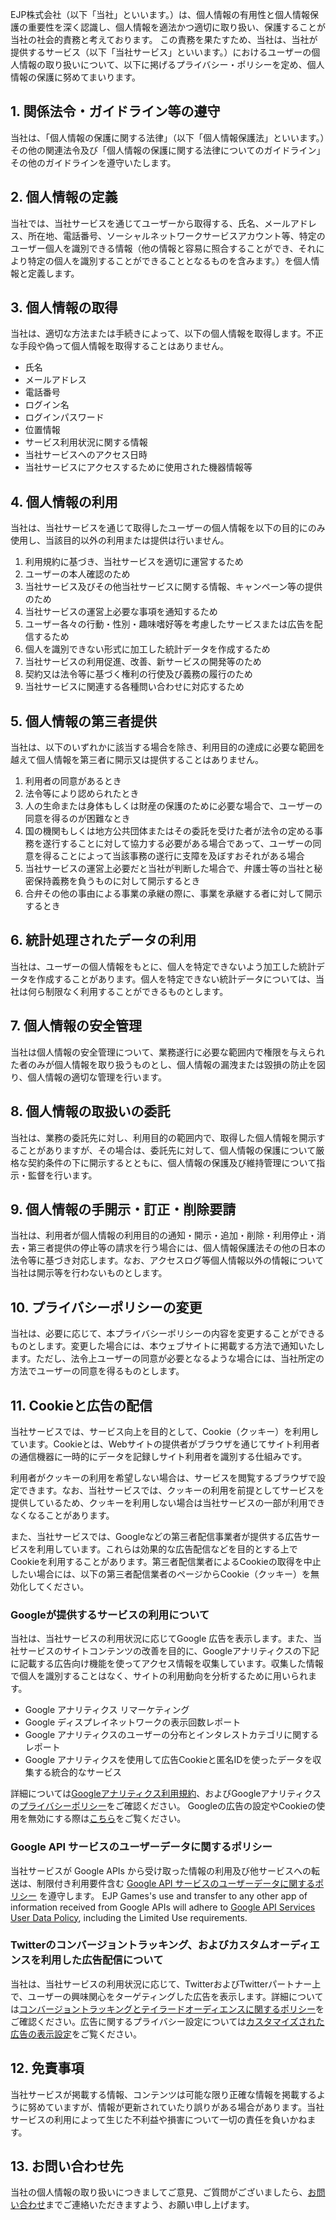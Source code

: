 EJP株式会社（以下「当社」といいます。）は、個人情報の有用性と個人情報保護の重要性を深く認識し、個人情報を適法かつ適切に取り扱い、保護することが当社の社会的責務と考えております。
この責務を果たすため、当社は、当社が提供するサービス（以下「当社サービス」といいます。）におけるユーザーの個人情報の取り扱いについて、以下に掲げるプライバシー・ポリシーを定め、個人情報の保護に努めてまいります。

## 1. 関係法令・ガイドライン等の遵守
当社は、「個人情報の保護に関する法律」（以下「個人情報保護法」といいます。）その他の関連法令及び「個人情報の保護に関する法律についてのガイドライン」その他のガイドラインを遵守いたします。

## 2. 個人情報の定義
当社では、当社サービスを通じてユーザーから取得する、氏名、メールアドレス、所在地、電話番号、ソーシャルネットワークサービスアカウント等、特定のユーザー個人を識別できる情報（他の情報と容易に照合することができ、それにより特定の個人を識別することができることとなるものを含みます。）を個人情報と定義します。

## 3. 個人情報の取得
当社は、適切な方法または手続きによって、以下の個人情報を取得します。不正な手段や偽って個人情報を取得することはありません。
- 氏名
- メールアドレス
- 電話番号
- ログイン名
- ログインパスワード
- 位置情報
- サービス利用状況に関する情報
- 当社サービスへのアクセス日時
- 当社サービスにアクセスするために使用された機器情報等

## 4. 個人情報の利用
当社は、当社サービスを通じて取得したユーザーの個人情報を以下の目的にのみ使用し、当該目的以外の利用または提供は行いません。
  1. 利用規約に基づき、当社サービスを適切に運営するため
  1. ユーザーの本人確認のため
  1. 当社サービス及びその他当社サービスに関する情報、キャンペーン等の提供のため
  1. 当社サービスの運営上必要な事項を通知するため
  1. ユーザー各々の行動・性別・趣味嗜好等を考慮したサービスまたは広告を配信するため
  1. 個人を識別できない形式に加工した統計データを作成するため
  1. 当社サービスの利用促進、改善、新サービスの開発等のため
  1. 契約又は法令等に基づく権利の行使及び義務の履行のため
  1. 当社サービスに関連する各種問い合わせに対応するため

## 5. 個人情報の第三者提供
当社は、以下のいずれかに該当する場合を除き、利用目的の達成に必要な範囲を越えて個人情報を第三者に開示又は提供することはありません。
  1. 利用者の同意があるとき
  1. 法令等により認められたとき
  1. 人の生命または身体もしくは財産の保護のために必要な場合で、ユーザーの同意を得るのが困難なとき
  1. 国の機関もしくは地方公共団体またはその委託を受けた者が法令の定める事務を遂行することに対して協力する必要がある場合であって、ユーザーの同意を得ることによって当該事務の遂行に支障を及ぼすおそれがある場合
  1. 当社サービスの運営上必要だと当社が判断した場合で、弁護士等の当社と秘密保持義務を負うものに対して開示するとき
  1. 合弁その他の事由による事業の承継の際に、事業を承継する者に対して開示するとき

## 6. 統計処理されたデータの利用
当社は、ユーザーの個人情報をもとに、個人を特定できないよう加工した統計データを作成することがあります。個人を特定できない統計データについては、当社は何ら制限なく利用することができるものとします。

## 7. 個人情報の安全管理
当社は個人情報の安全管理について、業務遂行に必要な範囲内で権限を与えられた者のみが個人情報を取り扱うものとし、個人情報の漏洩または毀損の防止を図り、個人情報の適切な管理を行います。

## 8. 個人情報の取扱いの委託
当社は、業務の委託先に対し、利用目的の範囲内で、取得した個人情報を開示することがありますが、その場合は、委託先に対して、個人情報の保護について厳格な契約条件の下に開示するとともに、個人情報の保護及び維持管理について指示・監督を行います。

## 9. 個人情報の手開示・訂正・削除要請
当社は、利用者が個人情報の利用目的の通知・開示・追加・削除・利用停止・消去・第三者提供の停止等の請求を行う場合には、個人情報保護法その他の日本の法令等に基づき対応します。なお、アクセスログ等個人情報以外の情報について当社は開示等を行わないものとします。

## 10. プライバシーポリシーの変更
当社は、必要に応じて、本プライバシーポリシーの内容を変更することができるものとします。変更した場合には、本ウェブサイトに掲載する方法で通知いたします。ただし、法令上ユーザーの同意が必要となるような場合には、当社所定の方法でユーザーの同意を得るものとします。

## 11. Cookieと広告の配信
当社サービスでは、サービス向上を目的として、Cookie（クッキー）を利用しています。Cookieとは、Webサイトの提供者がブラウザを通じてサイト利用者の通信機器に一時的にデータを記録しサイト利用者を識別する仕組みです。

利用者がクッキーの利用を希望しない場合は、サービスを閲覧するブラウザで設定できます。なお、当社サービスでは、クッキーの利用を前提としてサービスを提供しているため、クッキーを利用しない場合は当社サービスの一部が利用できなくなることがあります。

また、当社サービスでは、Googleなどの第三者配信事業者が提供する広告サービスを利用しています。これらは効果的な広告配信などを目的とする上でCookieを利用することがあります。第三者配信業者によるCookieの取得を中止したい場合には、以下の第三者配信業者のページからCookie（クッキー）を無効化してください。

### Googleが提供するサービスの利用について
当社は、当社サービスの利用状況に応じてGoogle 広告を表示します。また、当社サービスのサイトコンテンツの改善を目的に、Googleアナリティクスの下記に記載する広告向け機能を使ってアクセス情報を収集しています。収集した情報で個人を識別することはなく、サイトの利用動向を分析するために用いられます。

- Google アナリティクス リマーケティング
- Google ディスプレイネットワークの表示回数レポート
- Google アナリティクスのユーザーの分布とインタレストカテゴリに関するレポート
- Google アナリティクスを使用して広告Cookieと匿名IDを使ったデータを収集する統合的なサービス

詳細については[Googleアナリティクス利用規約](http://www.google.com/analytics/terms/jp.html)、およびGoogleアナリティクスの[プライバシーポリシー](http://www.google.co.jp/policies/privacy/)をご確認ください。 Googleの広告の設定やCookieの使用を無効にする際は[こちら](https://policies.google.com/technologies/ads?hl=ja)をご覧ください。

### Google API サービスのユーザーデータに関するポリシー
当社サービスが Google APIs から受け取った情報の利用及び他サービスへの転送は、制限付き利用要件含む [Google API サービスのユーザーデータに関するポリシー](https://developers.google.com/terms/api-services-user-data-policy) を遵守します。
EJP Games's use and transfer to any other app of information received from Google APIs will adhere to [Google API Services User Data Policy](https://developers.google.com/terms/api-services-user-data-policy), including the Limited Use requirements.

### Twitterのコンバージョントラッキング、およびカスタムオーディエンスを利用した広告配信について
当社は、当社サービスの利用状況に応じて、TwitterおよびTwitterパートナー上で、ユーザーの興味関心をターゲティングした広告を表示します。詳細については[コンバージョントラッキングとテイラードオーディエンスに関するポリシー](https://business.twitter.com/ja/help/ads-policies/other-policy-requirements/policies-for-conversion-tracking-and-tailored-audiences.html)をご確認ください。広告に関するプライバシー設定については[カスタマイズされた広告の表示設定](https://support.twitter.com/articles/20170405)をご覧ください。

## 12. 免責事項
当社サービスが掲載する情報、コンテンツは可能な限り正確な情報を掲載するように努めていますが、情報が更新されていたり誤りがある場合があります。当社サービスの利用によって生じた不利益や損害について一切の責任を負いかねます。

## 13. お問い合わせ先
当社の個人情報の取り扱いにつきましてご意見、ご質問がございましたら、[お問い合わせ](https://app.ejpgames.com/contact)までご連絡いただきますよう、お願い申し上げます。
      
